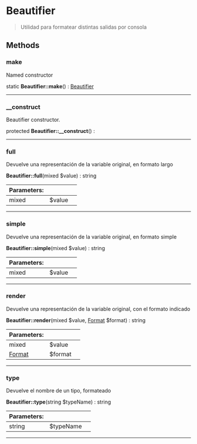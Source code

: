 
                                                                                                                                            
    
# Beautifier


> Utilidad para formatear distintas salidas por consola
>
> 








## Methods

### make
Named constructor


static **Beautifier::make**() : [Beautifier](../../../Beautifier.md)



---


### __construct
Beautifier constructor.


protected **Beautifier::__construct**() : 



---


### full
Devuelve una representación de la variable original, en formato largo


**Beautifier::full**(mixed $value) : string


|Parameters: | | |
| --- | --- | --- |
|mixed |$value |  |

---


### simple
Devuelve una representación de la variable original, en formato simple


**Beautifier::simple**(mixed $value) : string


|Parameters: | | |
| --- | --- | --- |
|mixed |$value |  |

---


### render
Devuelve una representación de la variable original, con el formato indicado


**Beautifier::render**(mixed $value, [Format](../../../Format.md) $format) : string


|Parameters: | | |
| --- | --- | --- |
|mixed |$value |  |
|[Format](../../../Format.md) |$format |  |

---


### type
Devuelve el nombre de un tipo, formateado


**Beautifier::type**(string $typeName) : string


|Parameters: | | |
| --- | --- | --- |
|string |$typeName |  |

---


                                                                                                                                                                                                                                                                                                                                                                                                            
    
                                                                                                                                                                                                                                                                             
                